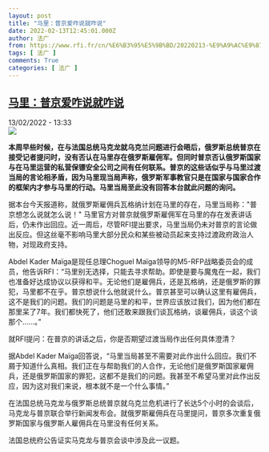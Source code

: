 ```yaml
---
layout: post
title: "马里：普京爱咋说就咋说"
date: 2022-02-13T12:45:01.000Z
author: 法广
from: https://www.rfi.fr/cn/%E6%B3%95%E5%9B%BD/20220213-%E9%A9%AC%E9%87%8C-%E6%99%AE%E4%BA%AC%E7%88%B1%E5%92%8B%E5%95%A5%E5%B0%B1%E5%92%8B%E8%AF%B4
tags: [ 法广 ]
comments: True
categories: [ 法广 ]
---
```

<!--1644756301000-->
[马里：普京爱咋说就咋说](https://www.rfi.fr/cn/%E6%B3%95%E5%9B%BD/20220213-%E9%A9%AC%E9%87%8C-%E6%99%AE%E4%BA%AC%E7%88%B1%E5%92%8B%E5%95%A5%E5%B0%B1%E5%92%8B%E8%AF%B4)
------

<div>
<div>13/02/2022 - 13:33</div><img src="https://s.rfi.fr/media/display/26a6ace2-8cc9-11ec-b4dc-005056a90284/w:1280/p:16x9/-Mliais.png"><p><strong>                    本周早些时候，在与法国总统马克龙就乌克兰问题进行会晤后，俄罗斯总统普京在接受记者提问时，没有否认在马里存在俄罗斯雇佣军。但同时普京否认俄罗斯国家与在马里运营的私营保镖安全公司之间有任何联系。普京的这些话似乎与马里过渡当局的言论相矛盾，因为马里现当局声称，俄罗斯军事教官只是在国家与国家合作的框架内才参与马里的行动。马里当局至此没有回答本台就此问题的询问。                </strong></p><div >                    <p>据本台今天报道称，就俄罗斯雇佣兵瓦格纳计划在马里的存在，马里当局称："普京想怎么说就怎么说！" 马里官方对普京就俄罗斯雇佣军在马里的存在发表讲话后，仍未作出回应。近一周后，尽管RFI提出要求，马里当局仍未对普京的言论做出反应。但这丝毫不影响马里大部分民众和某些被动员起来支持过渡政府政治人物，对现政府支持。</p><p>Abdel Kader Maïga是现任总理Choguel Maïga领导的M5-RFP战略委员会的成员，他告诉RFI：“马里别无选择，只能去寻求帮助。即使是要与魔鬼在一起，我们也准备好达成协议以获得和平。无论他们是雇佣兵，还是瓦格纳，还是俄罗斯的罪犯，马里都不在乎。普京想说什么他就说什么。普京甚至可以确认这里有雇佣兵，这不是我们的问题。我们的问题是马里的和平，世界应该放过我们，因为他们都在那里呆了7年。我们都快死了，他们还敢来跟我们谈瓦格纳，谈雇佣兵，谈这个谈那个......。”</p><p>就RFI提问：在普京的讲话之后，你是否期望过渡当局作出任何具体澄清？</p><p>据Abdel Kader Maïga回答说，“马里当局甚至不需要对此作出什么回应。我们不屑于知道什么真相。我们正在与帮助我们的人合作，无论他们是俄罗斯国家雇佣兵，还是俄罗斯国家的罪犯，这都不是我们的问题。我甚至不希望马里对此作出反应，因为这对我们来说，根本就不是一个什么事情。”</p><p>在法国总统马克龙与俄罗斯总统普京就乌克兰危机进行了长达5个小时的会谈后，马克龙与普京联合举行新闻发布会。就俄罗斯雇佣兵在马里提问，普京多次重复俄罗斯国家与俄罗斯人雇佣兵在马里没有任何关系。</p><p>法国总统府公告证实马克龙与普京会谈中涉及此一议题。</p>                                            <div data-selfpromo-newsletter>    </div>    <div data-selfpromo-app>    </div>                </div>
</div>
